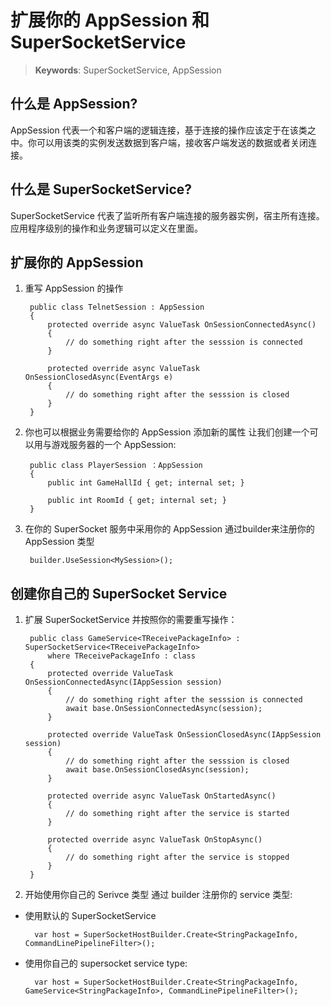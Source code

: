 # 扩展你的 AppSession 和 SuperSocketService

> __Keywords__: SuperSocketService, AppSession

## 什么是 AppSession?
AppSession 代表一个和客户端的逻辑连接，基于连接的操作应该定于在该类之中。你可以用该类的实例发送数据到客户端，接收客户端发送的数据或者关闭连接。

## 什么是 SuperSocketService?
SuperSocketService 代表了监听所有客户端连接的服务器实例，宿主所有连接。 应用程序级别的操作和业务逻辑可以定义在里面。

## 扩展你的 AppSession

1. 重写 AppSession 的操作
    
        public class TelnetSession : AppSession
        {
            protected override async ValueTask OnSessionConnectedAsync()
            {
                // do something right after the sesssion is connected
            }            

            protected override async ValueTask OnSessionClosedAsync(EventArgs e)
            {
                // do something right after the sesssion is closed
            }
        }

2. 你也可以根据业务需要给你的 AppSession 添加新的属性
让我们创建一个可以用与游戏服务器的一个 AppSession:

        public class PlayerSession ：AppSession
        {
            public int GameHallId { get; internal set; }

            public int RoomId { get; internal set; }
        }

3. 在你的 SuperSocket 服务中采用你的 AppSession
通过builder来注册你的 AppSession 类型


        builder.UseSession<MySession>();


## 创建你自己的 SuperSocket Service


1. 扩展 SuperSocketService 并按照你的需要重写操作：

        public class GameService<TReceivePackageInfo> : SuperSocketService<TReceivePackageInfo>
            where TReceivePackageInfo : class
        {
            protected override ValueTask OnSessionConnectedAsync(IAppSession session)
            {
                // do something right after the sesssion is connected
                await base.OnSessionConnectedAsync(session);
            }

            protected override ValueTask OnSessionClosedAsync(IAppSession session)
            {
                // do something right after the sesssion is closed
                await base.OnSessionClosedAsync(session);
            }

            protected override async ValueTask OnStartedAsync()
            {
                // do something right after the service is started
            }

            protected override async ValueTask OnStopAsync()
            {
                // do something right after the service is stopped
            }
        }

2. 开始使用你自己的 Serivce 类型
通过 builder 注册你的 service 类型:

- 使用默认的 SuperSocketService

        var host = SuperSocketHostBuilder.Create<StringPackageInfo, CommandLinePipelineFilter>();

- 使用你自己的 supersocket service type:

        var host = SuperSocketHostBuilder.Create<StringPackageInfo, GameService<StringPackageInfo>, CommandLinePipelineFilter>();